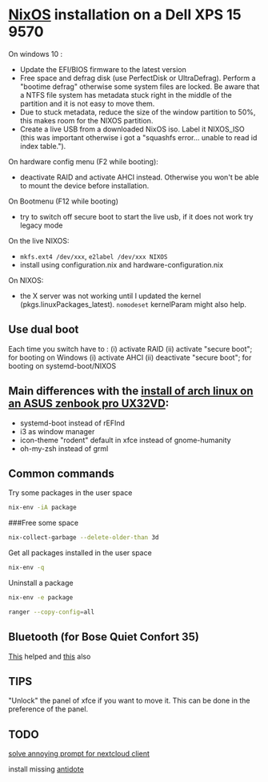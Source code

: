 # [NixOS](https://nixos.org/) installation on a Dell XPS 15 9570
 
On windows 10 :
* Update the EFI/BIOS firmware to the latest version
* Free space and defrag disk (use PerfectDisk or UltraDefrag). Perform a "bootime defrag" otherwise some system files are locked. Be aware that a NTFS file system has metadata stuck right in the middle of the partition and it is not easy to move them.
* Due to stuck metadata, reduce the size of the window partition to 50%, this makes room for the NIXOS partition.
* Create a live USB from a downloaded NixOS iso. Label it NIXOS_ISO (this was important otherwise i got a 
  "squashfs error... unable to read id index table.").

On hardware config menu (F2 while booting):
* deactivate RAID and activate AHCI instead. Otherwise you won't be able to mount the device before installation.

On Bootmenu (F12 while booting)
* try to switch off secure boot to start the live usb, if it does not work try legacy mode

On the live NIXOS:
* `mkfs.ext4 /dev/xxx`, `e2label /dev/xxx NIXOS`
* install using configuration.nix and hardware-configuration.nix

On NIXOS:
* the X server was not working until I updated the kernel (pkgs.linuxPackages_latest). `nomodeset` kernelParam might also help.

## Use dual boot
Each time you switch have to :
(i) activate RAID (ii) activate "secure boot"; for booting on Windows 
(i) activate AHCI (ii) deactivate "secure boot"; for booting on systemd-boot/NIXOS

## Main differences with the [install of arch linux on an ASUS zenbook pro UX32VD](https://github.com/JosephLucas/archlinux_installation): 
* systemd-boot instead of rEFInd
* i3 as window manager
* icon-theme "rodent" default in xfce instead of gnome-humanity
* oh-my-zsh instead of grml

## Common commands

Try some packages in the user space
```bash
nix-env -iA package
```

###Free some space
```bash
nix-collect-garbage --delete-older-than 3d
```
Get all packages installed in the user space
```bash
nix-env -q
```
Uninstall a package
```bash
nix-env -e package
```

```bash
ranger --copy-config=all
```

## Bluetooth (for Bose Quiet Confort 35)

[This](http://www.planet-libre.org/index.php?post_id=21101) helped and [this](https://nixos.wiki/wiki/Bluetooth) also


## TIPS
"Unlock" the panel of xfce if you want to move it. This can be done in the preference of the panel.

## TODO
[solve annoying prompt for nextcloud client](https://github.com/NixOS/nixpkgs/issues/38266)

install missing [antidote](https://antidote.info/fr)